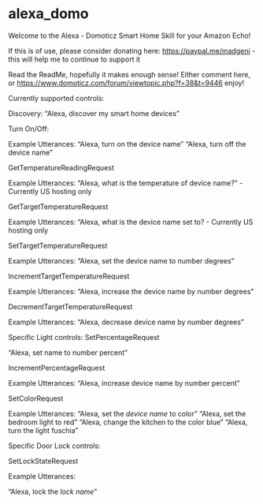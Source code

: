 # alexa_domo

Welcome to the Alexa - Domoticz Smart Home Skill for your Amazon Echo!

If this is of use, please consider donating here: https://paypal.me/madgeni - this will help me to continue to support it

Read the ReadMe, hopefully it makes enough sense! Either comment here, or https://www.domoticz.com/forum/viewtopic.php?f=38&t=9446
enjoy!


Currently supported controls:

Discovery:
“Alexa, discover my smart home devices”

Turn On/Off:

Example Utterances:
“Alexa, turn on the device name”
“Alexa, turn off the device name”

GetTemperatureReadingRequest 

Example Utterances: “Alexa, what is the temperature of device name?” - Currently US hosting only

GetTargetTemperatureRequest 

Example Utterances: “Alexa, what is the device name set to? - Currently US hosting only

SetTargetTemperatureRequest 

Example Utterances:
“Alexa, set the device name to number degrees”

IncrementTargetTemperatureRequest 

Example Utterances:
“Alexa, increase the device name by number degrees”

DecrementTargetTemperatureRequest 

Example Utterances:
“Alexa, decrease device name by number degrees”

Specific Light controls:
SetPercentageRequest 

“Alexa, set name to number percent”

IncrementPercentageRequest 

Example Utterances:
“Alexa, increase device name by number percent”

SetColorRequest

Example Utterances: 
“Alexa, set the *device name* to color”
“Alexa, set the bedroom light to red”
“Alexa, change the kitchen to the color blue”
“Alexa, turn the light fuschia”

Specific Door Lock controls:

SetLockStateRequest

Example Utterances:

“Alexa, lock the *lock name*”
